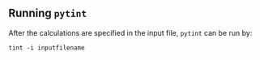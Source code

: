 ## Running `pytint`

After the calculations are specified in the input file, `pytint` can be run by:

```
tint -i inputfilename
```